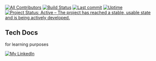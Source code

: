 [![All Contributors](https://img.shields.io/badge/all_contributors-1-orange.svg?style=flat-square)](https://github.com/sigius-com/tech/graphs/contributors)
[![Build Status](https://img.shields.io/endpoint.svg?url=https%3A%2F%2Factions-badge.atrox.dev%2Fsigius-com%2Ftech%2Fbadge%3Fref%3Dmaster&style=flat)](https://actions-badge.atrox.dev/sigius-com/tech/goto?ref=master)
[![Last commit](https://img.shields.io/github/last-commit/sigius-com/tech)](https://github.com/sigius-com/tech/commits/master)
[![Uptime](https://img.shields.io/uptimerobot/ratio/7/m782858042-3d71762d2d4534e733870644)](#)
[![Project Status: Active – The project has reached a stable, usable state and is being actively developed.](https://www.repostatus.org/badges/latest/active.svg)](https://www.repostatus.org/#active)


## Tech Docs 
for learning purposes

[![My LinkedIn](https://img.shields.io/badge/LinkedIn%20Profile-sagolubev-blue?logo=linkedin)](https://www.linkedin.com/in/sagolubev/)
